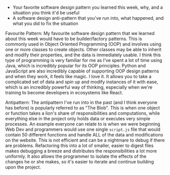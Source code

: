 - Your favorite software design pattern you learned this week, why, and a situation you think it'd be useful
- A software design anti-pattern that you've run into, what happened, and what you did to fix the situation

Favourite Pattern:
  My favourite software design pattern that we learned about this week would have to be builder/factory patterns. This is commonly used in Object Oriented Programming (OOP) and involves using one or more classes to create objects. Other classes may be able to inherit and modify their properties, and the data is immediately usable. I think this type of programming is very familiar for me as I've spent a lot of time using Java, which is incredibly popular for its OOP principles. Python and JavaScript are also incredibly capable of supporting OOP design patterns and when they work, it feels like magic. I love it.  It allows you to take a complicated set of data and spin up and modify instances of it with ease, which is an incredibly powerful way of thinking, especially when we're training to become developers in ecosystems like React.

Antipattern:
  The antipattern I've run into in the past (and I think everyone has before) is popularly referred to as "The Blob". This is when one object or function takes a lion's share of responsibilities and computations, while everything else in the project only holds data or executes very simple processes. An example everyone can relate to is when we were beginning Web Dev and programmers would use one single `script.js` file that would contain 50 different functions and handle ALL of the data and modifications on the website. This is not efficient and can be a nightmare to debug if there are problems. Refactoring this into a lot of smaller, easier to digest files makes debugging a breeze and distributes the responsibilities a lot more uniformly. It also allows the programmer to isolate the effects of the changes he or she makes, so it's easier to iterate and continue building upon the project.  
